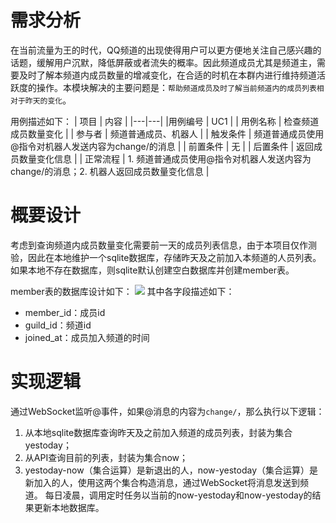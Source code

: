 # 需求分析
在当前流量为王的时代，QQ频道的出现使得用户可以更方便地关注自己感兴趣的话题，缓解用户沉默，降低屏蔽或者流失的概率。因此频道成员尤其是频道主，需要及时了解本频道内成员数量的增减变化，在合适的时机在本群内进行维持频道活跃度的操作。本模块解决的主要问题是：`帮助频道成员及时了解当前频道内的成员列表相对于昨天的变化`。

用例描述如下：
| 项目  |  内容 |
|---|---|
|用例编号   |  UC1 |
|  用例名称 |  检查频道成员数量变化 |
| 参与者  | 频道普通成员、机器人  |
| 触发条件  | 频道普通成员使用@指令对机器人发送内容为change/的消息  |
| 前置条件  | 无  |
| 后置条件  | 返回成员数量变化信息  |
| 正常流程  | 1. 频道普通成员使用@指令对机器人发送内容为change/的消息；2. 机器人返回成员数量变化信息 |


# 概要设计
考虑到查询频道内成员数量变化需要前一天的成员列表信息，由于本项目仅作测验，因此在本地维护一个sqlite数据库，存储昨天及之前加入本频道的人员列表。如果本地不存在数据库，则sqlite默认创建空白数据库并创建member表。

member表的数据库设计如下：
![](2022-05-20-11-24-09.png)
其中各字段描述如下：
- member_id：成员id
- guild_id：频道id
- joined_at：成员加入频道的时间

# 实现逻辑
通过WebSocket监听@事件，如果@消息的内容为`change/`，那么执行以下逻辑：
1. 从本地sqlite数据库查询昨天及之前加入频道的成员列表，封装为集合yestoday；
2. 从API查询目前的列表，封装为集合now；
3. yestoday-now（集合运算）是新退出的人，now-yestoday（集合运算）是新加入的人，使用这两个集合构造消息，通过WebSocket将消息发送到频道。
每日凌晨，调用定时任务以当前的now-yestoday和now-yestoday的结果更新本地数据库。

